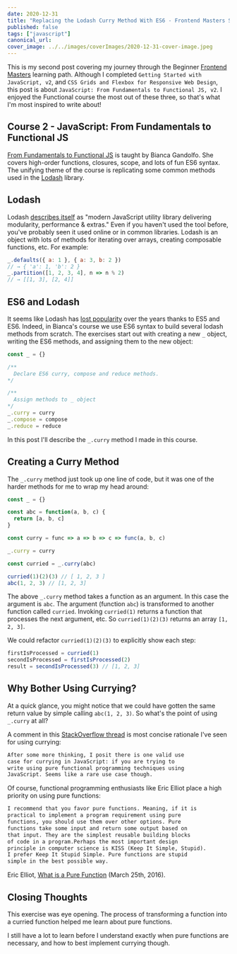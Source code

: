```yaml
---
date: 2020-12-31
title: "Replacing the Lodash Curry Method With ES6 - Frontend Masters Series Part 2"
published: false
tags: ["javascript"]
canonical_url:
cover_image: ../../images/coverImages/2020-12-31-cover-image.jpeg
---
```


This is my second post covering my journey through the Beginner [Frontend Masters](https://frontendmasters.com/) learning path. Although I completed `Getting Started with JavaScript, v2`, and `CSS Grids and Flexbox for Responsive Web Design`, this post is about `JavaScript: From Fundamentals to Functional JS, v2`. I enjoyed the Functional course the most out of these three, so that's what I'm most inspired to write about!

## Course 2 - JavaScript: From Fundamentals to Functional JS

[From Fundamentals to Functional JS](https://frontendmasters.com/courses/js-fundamentals-functional-v2/) is taught by Bianca Gandolfo. She covers high-order functions, closures, scope, and lots of fun ES6 syntax. The unifying theme of the course is replicating some common methods used in the [Lodash](https://lodash.com/) library.

## Lodash

Lodash [describes itself](https://lodash.com/) as "modern JavaScript utility library delivering modularity, performance & extras." Even if you haven't used the tool before, you've probably seen it used online or in common libraries. Lodash is an object with lots of methods for iterating over arrays, creating composable functions, etc. For example:

```javascript
_.defaults({ a: 1 }, { a: 3, b: 2 })
// → { 'a': 1, 'b': 2 }
_.partition([1, 2, 3, 4], n => n % 2)
// → [[1, 3], [2, 4]]
```

## ES6 and Lodash

It seems like Lodash has [lost popularity](https://github.com/you-dont-need/You-Dont-Need-Lodash-Underscore) over the years thanks to ES5 and ES6. Indeed, in Bianca's course we use ES6 syntax to build several lodash methods from scratch. The exercises start out with creating a new `_` object, writing the ES6 methods, and assigning them to the new object:

```javascript
const _ = {}

/**
  Declare ES6 curry, compose and reduce methods. 
*/

/**
  Assign methods to _ object
*/
_.curry = curry
_.compose = compose
_.reduce = reduce
```

In this post I'll describe the `_.curry` method I made in this course.

## Creating a Curry Method

The `_.curry` method just took up one line of code, but it was one of the harder methods for me to wrap my head around:

```javascript
const _ = {}

const abc = function(a, b, c) {
  return [a, b, c]
}

const curry = func => a => b => c => func(a, b, c)

_.curry = curry

const curried = _.curry(abc)

curried(1)(2)(3) // [ 1, 2, 3 ]
abc(1, 2, 3) // [1, 2, 3]
```

The above `_.curry` method takes a function as an argument. In this case the argument is `abc`. The argument (function `abc`) is transformed to another function called `curried`. Invoking `curried(1)` returns a function that processes the next argument, etc. So `curried(1)(2)(3)` returns an array `[1, 2, 3]`.

We could refactor `curried(1)(2)(3)` to explicitly show each step:

```javascript
firstIsProcessed = curried(1)
secondIsProcessed = firstIsProcessed(2)
result = secondIsProcessed(3) // [1, 2, 3]
```

## Why Bother Using Currying?

At a quick glance, you might notice that we could have gotten the same return value by simple calling `abc(1, 2, 3)`. So what's the point of using `_.curry` at all?

A comment in this [StackOverflow thread](https://stackoverflow.com/questions/113780/javascript-curry-what-are-the-practical-applications) is most concise rationale I've seen for using currying:

```markdown
After some more thinking, I posit there is one valid use 
case for currying in JavaScript: if you are trying to 
write using pure functional programming techniques using 
JavaScript. Seems like a rare use case though.
```

Of course, functional programming enthusiasts like Eric Elliot place a high priority on using pure functions:

```markdown
I recommend that you favor pure functions. Meaning, if it is 
practical to implement a program requirement using pure 
functions, you should use them over other options. Pure 
functions take some input and return some output based on 
that input. They are the simplest reusable building blocks 
of code in a program.Perhaps the most important design 
principle in computer science is KISS (Keep It Simple, Stupid).
I prefer Keep It Stupid Simple. Pure functions are stupid 
simple in the best possible way.
```

Eric Elliot, [What is a Pure Function](https://medium.com/javascript-scene/master-the-javascript-interview-what-is-a-pure-function-d1c076bec976) (March 25th, 2016).

## Closing Thoughts

This exercise was eye opening. The process of transforming a function into a curried function helped me learn about pure functions.

I still have a lot to learn before I understand exactly when pure functions are necessary, and how to best implement currying though.
